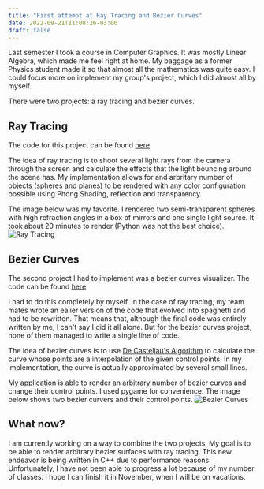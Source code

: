 ```yaml
---
title: "First attempt at Ray Tracing and Bezier Curves"
date: 2022-09-21T11:08:26-03:00
draft: false
---
```


Last semester I took a course in Computer Graphics. It was mostly Linear Algebra, which made me feel right at home. My baggage as a former Physics student made it so that almost all the mathematics was quite easy. I could focus more on implement my group's project, which I did almost all by myself.

There were two projects: a ray tracing and bezier curves.

## Ray Tracing

The code for this project can be found [here](https://github.com/marvmelo/ray-tracing).

The idea of ray tracing is to shoot several light rays from the camera through the screen and calculate the effects that the light bouncing around the scene has. My implementation allows for and arbritary number of objects (spheres and planes) to be rendered with any color configuration possible using Phong Shading, reflection and transparency.

The image below was my favorite. I rendered two semi-transparent spheres with high refraction angles in a box of mirrors and one single light source. It took about 20 minutes to render (Python was not the best choice).
![Ray Tracing](/img/raytracing.jpg)

## Bezier Curves

The second project I had to implement was a bezier curves visualizer. The code can be found [here](https://github.com/marvmelo/bezier-curves).

I had to do this completely by myself. In the case of ray tracing, my team mates wrote an ealier version of the code that evolved into spaghetti and had to be rewritten. That means that, although the final code was entirely written by me, I can't say I did it all alone. But for the bezier curves project, none of them managed to write a single line of code.

The idea of bezier curves is to use [De Casteljau's Algorithm](https://en.wikipedia.org/wiki/De_Casteljau%27s_algorithm) to calculate the curve whose points are a interpolation of the given control points. In my implementation, the curve is actually approximated by several small lines.

My application is able to render an arbitrary number of bezier curves and change their control points. I used pygame for convenience. The image below shows two bezier curvers and their control points.
![Bezier Curves](/img/bezier.png)

## What now?

I am currently working on a way to combine the two projects. My goal is to be able to render arbitrary bezier surfaces with ray tracing. This new endeavor is being written in C++ due to performance reasons. Unfortunately, I have not been able to progress a lot because of my number of classes. I hope I can finish it in November, when I will be on vacations.